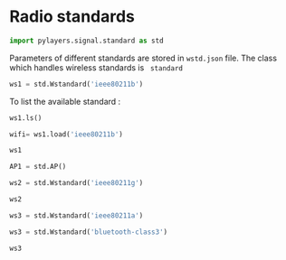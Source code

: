 # Radio standards 

```python
import pylayers.signal.standard as std
```

Parameters of different standards are stored in `wstd.json` file.
The class which handles wireless standards is ` standard`

```python
ws1 = std.Wstandard('ieee80211b')
```

To list the available standard :

```python
ws1.ls()
```

```python
wifi= ws1.load('ieee80211b')
```

```python
ws1
```

```python
AP1 = std.AP()
```

```python
ws2 = std.Wstandard('ieee80211g')
```

```python
ws2
```

```python
ws3 = std.Wstandard('ieee80211a')
```

```python
ws3 = std.Wstandard('bluetooth-class3')
```

```python
ws3
```
